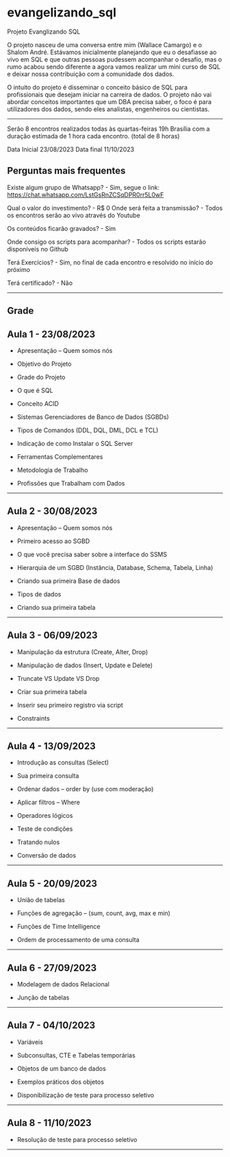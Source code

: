 # evangelizando_sql
Projeto Evanglizando SQL

O projeto nasceu de uma conversa entre mim (Wallace Camargo) e o Shalom André. Estávamos inicialmente planejando que eu o desafiasse ao vivo em SQL e que outras pessoas pudessem acompanhar o desafio, mas o rumo acabou sendo diferente a agora vamos realizar um mini curso de SQL e deixar nossa contribuição com a comunidade dos dados. 

O intuito do projeto é disseminar o conceito básico de SQL para profissionais que desejam iniciar na carreira de dados. O projeto não vai abordar conceitos importantes que um DBA precisa saber, o foco é para utilizadores dos dados, sendo eles analistas, engenheiros ou cientistas. 

--------------------------------------------------------------------------------------------------
Serão 8 encontros realizados todas às quartas-feiras 19h Brasília com a duração estimada de 1 hora cada encontro. (total de 8 horas)

Data Inicial 23/08/2023
Data final 11/10/2023


Perguntas mais frequentes
--------------------------------------------------------------------------------------------------
Existe algum grupo de Whatsapp?
         - Sim, segue o link:
https://chat.whatsapp.com/LstGsRnZCSqDPR0rr5L0wF

Qual o valor do investimento? 
         - R$ 0
Onde será feita a transmissão?
             - Todos os encontros serão ao vivo através do Youtube

Os conteúdos ficarão gravados?
         - Sim 

Onde consigo os scripts para acompanhar?
            - Todos os scripts estarão disponíveis no Github

Terá Exercícios?
           - Sim, no final de cada encontro e resolvido no início do próximo

Terá certificado?
          - Não

--------------------------------------------------------------------------------------------------
Grade
--------------------------------------------------------------------------------------------------

Aula 1 - 23/08/2023
-

- Apresentação – Quem somos nós

- Objetivo do Projeto

- Grade do Projeto

- O que é SQL

- Conceito ACID

- Sistemas Gerenciadores de Banco de Dados (SGBDs)

- Tipos de Comandos (DDL, DQL, DML, DCL e TCL)

- Indicação de como Instalar o SQL Server

- Ferramentas Complementares

- Metodologia de Trabalho

- Profissões que Trabalham com Dados

--------------------------------------------------------------------------------------------------

Aula 2 - 30/08/2023
-

- Apresentação – Quem somos nós

- Primeiro acesso ao SGBD

- O que você precisa saber sobre a interface do SSMS

- Hierarquia de um SGBD (Instância, Database, Schema, Tabela, Linha) 

- Criando sua primeira Base de dados 

- Tipos de dados

- Criando sua primeira tabela

--------------------------------------------------------------------------------------------------

Aula 3 - 06/09/2023
-

- Manipulação da estrutura (Create, Alter, Drop)

- Manipulação de dados (Insert, Update e Delete)

- Truncate VS Update VS Drop

- Criar sua primeira tabela

- Inserir seu primeiro registro via script

- Constraints

--------------------------------------------------------------------------------------------------

Aula 4 - 13/09/2023
-

- Introdução as consultas (Select)

- Sua primeira consulta

- Ordenar dados – order by (use com moderação)

- Aplicar filtros – Where

- Operadores lógicos

- Teste de condições

- Tratando nulos

- Conversão de dados

--------------------------------------------------------------------------------------------------

Aula 5 - 20/09/2023
-

- União de tabelas

- Funções de agregação – (sum, count, avg, max e min)

- Funções de Time Intelligence

- Ordem de processamento de uma consulta

--------------------------------------------------------------------------------------------------

Aula 6 - 27/09/2023
-

- Modelagem de dados Relacional

- Junção de tabelas

--------------------------------------------------------------------------------------------------

Aula 7  - 04/10/2023
-

- Variáveis
  
- Subconsultas, CTE e Tabelas temporárias

- Objetos de um banco de dados

- Exemplos práticos dos objetos

- Disponibilização de teste para processo seletivo

--------------------------------------------------------------------------------------------------

Aula 8 - 11/10/2023
-

- Resolução de teste para processo seletívo

--------------------------------------------------------------------------------------------------
